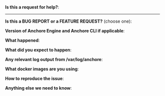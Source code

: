 <!-- Thanks for trying Anchore Engine and filing an issue! To help ensure that we can quickly and efficiently process issues and get fixes please answer a few questions-->

**Is this a request for help?**:

---

**Is this a BUG REPORT or a FEATURE REQUEST?** (choose one):

<!--
If this is a BUG REPORT, please:
  - Fill in as much of the template below as possible so we can reproduce and understand the issue.
  
If this is a FEATURE REQUEST, please:
  - Describe the feature *in detail* as much as possible including possible cli and api behavior and how to test the feature.

In both cases, we'll probably ask follow-up questions to ensure it's well understoon. If we cannot reproduce the issue or
questions go unanswered for too long, we may close the issue. If we're wrong, PLEASE feel free to re-open it and explain why.
-->

<!-- To get version info:
anchore-cli --version
docker exec <engine_container> pip show anchore-engine
-->
**Version of Anchore Engine and Anchore CLI if applicable**:

 
**What happened**:


**What did you expect to happen**:

<!--
Log output can be from the container stdout or /var/log/anchore/anchore-*.
The /var/log/anchore/anchore-* logs are service specific and can help identify which components is having the issue, so please check
there as well as the stdout from the container.
-->
**Any relevant log output from /var/log/anchore**:


**What docker images are you using**:


**How to reproduce the issue**:


**Anything else we need to know**:

